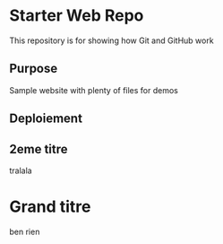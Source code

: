 # Starter Web Repo

This repository is for showing how Git and GitHub work

## Purpose

Sample website with plenty of files for demos

## Deploiement

## 2eme titre

tralala

# Grand titre
ben rien